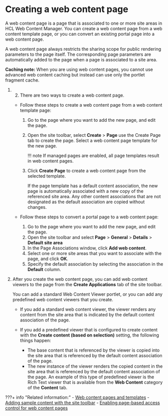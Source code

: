 # Creating a web content page

A web content page is a page that is associated to one or more site areas in HCL Web Content Manager. You can create a web content page from a web content template page, or you can convert an existing portal page into a web content page.

A web content page always restricts the sharing scope for public rendering parameters to the page itself. The corresponding page parameters are automatically added to the page when a page is associated to a site area.

**Caching note:** When you are using web content pages, you cannot use advanced web content caching but instead can use only the portlet fragment cache.

1.  2.  There are two ways to create a web content page.

    -   Follow these steps to create a web content page from a web content template page:
        1.  Go to the page where you want to add the new page, and edit the page.
        2.  Open the site toolbar, select **Create** \> **Page** use the Create Page tab to create the page. Select a web content page template for the new page.

            !!! note
                If managed pages are enabled, all page templates result in web content pages.

        3.  Click **Create Page** to create a web content page from the selected template.

            If the page template has a default content association, the new page is automatically associated with a new copy of the referenced site area. Any other content associations that are not designated as the default association are copied without changes.

    -   Follow these steps to convert a portal page to a web content page:
        1.  Go to the page where you want to add the new page, and edit the page.
        2.  Open the site toolbar and select **Page** \> **General** \> **Details** \> **Default site area**
        3.  In the Page Associations window, click **Add web content**.
        4.  Select one or more site areas that you want to associate with the page, and click **OK**.
        5.  Specify the default association by selecting the association in the **Default** column.
3.  After you create the web content page, you can add web content viewers to the page from the **Create Applications** tab of the site toolbar.

    You can add a standard Web Content Viewer portlet, or you can add any predefined web content viewers that you create.

    -   If you add a standard web content viewer, the viewer renders any content from the site area that is indicated by the default content association of the page.
    -   If you add a predefined viewer that is configured to create content with the **Create content \(based on selection\)** setting, the following things happen:

        -   The base content that is referenced by the viewer is copied into the site area that is referenced by the default content association of the page.
        -   The new instance of the viewer renders the copied content in the site area that is referenced by the default content association of the page.
        An example of this type of predefined viewer is the Rich Text viewer that is available from the **Web Content** category of the **Content** tab.



???+ info "Related information:"
    - [Web content pages and templates](../getting_started/wcm_delivery_webpagetemplate_about.md)
    - [Adding sample content with the site toolbar](../getting_started/creating_contentsamples/wcm_delivery_ctsamples_shelf.md)
    - [Enabling page-based access control for web content pages](../customizing_content/mp_wcm_pageaccess.md)

